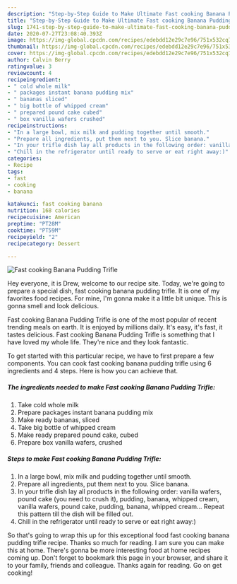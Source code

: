```yaml
---
description: "Step-by-Step Guide to Make Ultimate Fast cooking Banana Pudding Trifle"
title: "Step-by-Step Guide to Make Ultimate Fast cooking Banana Pudding Trifle"
slug: 1741-step-by-step-guide-to-make-ultimate-fast-cooking-banana-pudding-trifle
date: 2020-07-27T23:08:40.393Z
image: https://img-global.cpcdn.com/recipes/edebdd12e29c7e96/751x532cq70/fast-cooking-banana-pudding-trifle-recipe-main-photo.jpg
thumbnail: https://img-global.cpcdn.com/recipes/edebdd12e29c7e96/751x532cq70/fast-cooking-banana-pudding-trifle-recipe-main-photo.jpg
cover: https://img-global.cpcdn.com/recipes/edebdd12e29c7e96/751x532cq70/fast-cooking-banana-pudding-trifle-recipe-main-photo.jpg
author: Calvin Berry
ratingvalue: 3
reviewcount: 4
recipeingredient:
- " cold whole milk"
- " packages instant banana pudding mix"
- " bananas sliced"
- " big bottle of whipped cream"
- " prepared pound cake cubed"
- " box vanilla wafers crushed"
recipeinstructions:
- "In a large bowl, mix milk and pudding together until smooth."
- "Prepare all ingredients, put them next to you. Slice banana."
- "In your trifle dish lay all products in the following order: vanilla wafers, pound cake (you need to crush it), pudding, banana, whipped cream, vanilla wafers, pound cake, pudding, banana, whipped cream... Repeat this pattern till the dish will be filled out."
- "Chill in the refrigerator until ready to serve or eat right away:)"
categories:
- Recipe
tags:
- fast
- cooking
- banana

katakunci: fast cooking banana 
nutrition: 168 calories
recipecuisine: American
preptime: "PT28M"
cooktime: "PT59M"
recipeyield: "2"
recipecategory: Dessert

---
```



![Fast cooking Banana Pudding Trifle](https://img-global.cpcdn.com/recipes/edebdd12e29c7e96/751x532cq70/fast-cooking-banana-pudding-trifle-recipe-main-photo.jpg)

Hey everyone, it is Drew, welcome to our recipe site. Today, we're going to prepare a special dish, fast cooking banana pudding trifle. It is one of my favorites food recipes. For mine, I'm gonna make it a little bit unique. This is gonna smell and look delicious.

Fast cooking Banana Pudding Trifle is one of the most popular of recent trending meals on earth. It is enjoyed by millions daily. It's easy, it's fast, it tastes delicious. Fast cooking Banana Pudding Trifle is something that I have loved my whole life. They're nice and they look fantastic.




To get started with this particular recipe, we have to first prepare a few components. You can cook fast cooking banana pudding trifle using 6 ingredients and 4 steps. Here is how you can achieve that.

<!--inarticleads1-->

##### The ingredients needed to make Fast cooking Banana Pudding Trifle:

1. Take  cold whole milk
1. Prepare  packages instant banana pudding mix
1. Make ready  bananas, sliced
1. Take  big bottle of whipped cream
1. Make ready  prepared pound cake, cubed
1. Prepare  box vanilla wafers, crushed




<!--inarticleads2-->

##### Steps to make Fast cooking Banana Pudding Trifle:

1. In a large bowl, mix milk and pudding together until smooth.
1. Prepare all ingredients, put them next to you. Slice banana.
1. In your trifle dish lay all products in the following order: vanilla wafers, pound cake (you need to crush it), pudding, banana, whipped cream, vanilla wafers, pound cake, pudding, banana, whipped cream... Repeat this pattern till the dish will be filled out.
1. Chill in the refrigerator until ready to serve or eat right away:)




So that's going to wrap this up for this exceptional food fast cooking banana pudding trifle recipe. Thanks so much for reading. I am sure you can make this at home. There's gonna be more interesting food at home recipes coming up. Don't forget to bookmark this page in your browser, and share it to your family, friends and colleague. Thanks again for reading. Go on get cooking!
